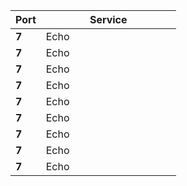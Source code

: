 
<table style="width:100%">
  <thead>
    <tr><th>Port</th><th>Service</th></tr>
  </thead>
  <tbody>
    <tr><td><strong>7</strong></td><td width="200">Echo</td></tr>
    <tr><td><strong>7</strong></td><td width="200">Echo</td></tr>
    <tr><td><strong>7</strong></td><td width="200">Echo</td></tr>
    <tr><td><strong>7</strong></td><td width="200">Echo</td></tr>
    <tr><td><strong>7</strong></td><td width="200">Echo</td></tr>
    <tr><td><strong>7</strong></td><td width="200">Echo</td></tr>
    <tr><td><strong>7</strong></td><td width="200">Echo</td></tr>
    <tr><td><strong>7</strong></td><td width="200">Echo</td></tr>
    <tr><td><strong>7</strong></td><td width="200">Echo</td></tr>

  </tbody>
</table>
